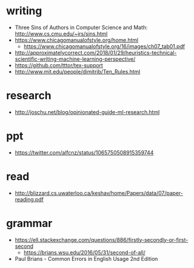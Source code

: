 # writing

* Three Sins of Authors in Computer Science and Math: http://www.cs.cmu.edu/~jrs/sins.html
* https://www.chicagomanualofstyle.org/home.html
  * https://www.chicagomanualofstyle.org/16/images/ch07_tab01.pdf
* http://approximatelycorrect.com/2018/01/29/heuristics-technical-scientific-writing-machine-learning-perspective/
* https://github.com/tttor/tex-support
* http://www.mit.edu/people/dimitrib/Ten_Rules.html

# research
* http://joschu.net/blog/opinionated-guide-ml-research.html

# ppt
* https://twitter.com/alfcnz/status/1065750508915359744

# read
* http://blizzard.cs.uwaterloo.ca/keshav/home/Papers/data/07/paper-reading.pdf

# grammar
* https://ell.stackexchange.com/questions/886/firstly-secondly-or-first-second
  * https://brians.wsu.edu/2016/05/31/second-of-all/
* Paul Brians - Common Errors in English Usage 2nd Edition
